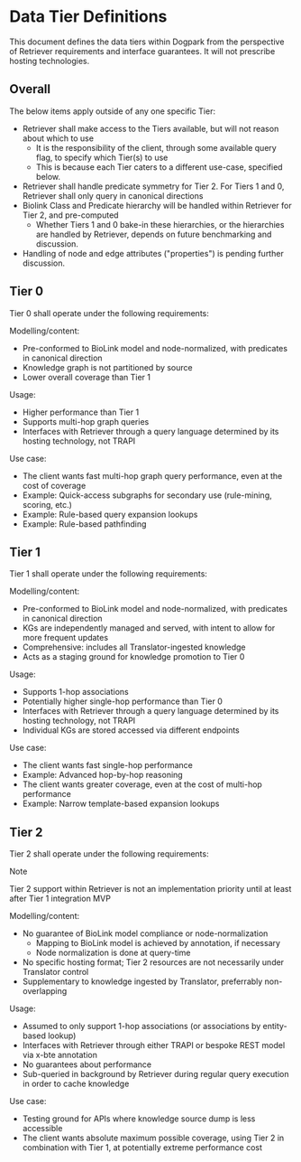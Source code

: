 # Data Tier Definitions

This document defines the data tiers within Dogpark from the perspective of Retriever requirements and interface guarantees.
It will not prescribe hosting technologies.

## Overall

The below items apply outside of any one specific Tier:

- Retriever shall make access to the Tiers available, but will not reason about which to use
  - It is the responsibility of the client, through some available query flag, to specify which Tier(s) to use
  - This is because each Tier caters to a different use-case, specified below.
- Retriever shall handle predicate symmetry for Tier 2. For Tiers 1 and 0, Retriever shall only query in canonical directions
- Biolink Class and Predicate hierarchy will be handled within Retriever for Tier 2, and pre-computed
  - Whether Tiers 1 and 0 bake-in these hierarchies, or the hierarchies are handled by Retriever, depends on future benchmarking and discussion.
- Handling of node and edge attributes ("properties") is pending further discussion.

## Tier 0

Tier 0 shall operate under the following requirements:

Modelling/content:

- Pre-conformed to BioLink model and node-normalized, with predicates in canonical direction
- Knowledge graph is not partitioned by source
- Lower overall coverage than Tier 1

Usage:

- Higher performance than Tier 1
- Supports multi-hop graph queries
- Interfaces with Retriever through a query language determined by its hosting technology, not TRAPI

Use case:

- The client wants fast multi-hop graph query performance, even at the cost of coverage
- Example: Quick-access subgraphs for secondary use (rule-mining, scoring, etc.)
- Example: Rule-based query expansion lookups
- Example: Rule-based pathfinding

## Tier 1

Tier 1 shall operate under the following requirements:

Modelling/content:

- Pre-conformed to BioLink model and node-normalized, with predicates in canonical direction
- KGs are independently managed and served, with intent to allow for more frequent updates
- Comprehensive: includes all Translator-ingested knowledge
- Acts as a staging ground for knowledge promotion to Tier 0

Usage:

- Supports 1-hop associations
- Potentially higher single-hop performance than Tier 0
- Interfaces with Retriever through a query language determined by its hosting technology, not TRAPI
- Individual KGs are stored accessed via different endpoints

Use case:

- The client wants fast single-hop performance
- Example: Advanced hop-by-hop reasoning
- The client wants greater coverage, even at the cost of multi-hop performance
- Example: Narrow template-based expansion lookups

## Tier 2

Tier 2 shall operate under the following requirements:

> [!NOTE]
> Tier 2 support within Retriever is not an implementation priority until at least after Tier 1 integration MVP

Modelling/content:

- No guarantee of BioLink model compliance or node-normalization
  - Mapping to BioLink model is achieved by annotation, if necessary
  - Node normalization is done at query-time
- No specific hosting format; Tier 2 resources are not necessarily under Translator control
- Supplementary to knowledge ingested by Translator, preferrably non-overlapping

Usage:

- Assumed to only support 1-hop associations (or associations by entity-based lookup)
- Interfaces with Retriever through either TRAPI or bespoke REST model via x-bte annotation
- No guarantees about performance
- Sub-queried in background by Retriever during regular query execution in order to cache knowledge

Use case:

- Testing ground for APIs where knowledge source dump is less accessible
- The client wants absolute maximum possible coverage, using Tier 2 in combination with Tier 1, at potentially extreme performance cost
